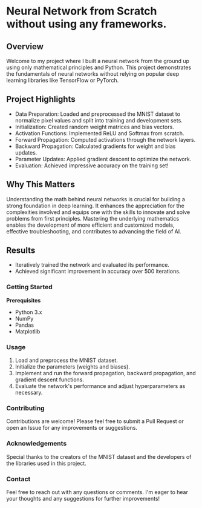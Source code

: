 # Neural Network from Scratch without using any frameworks.
## Overview
Welcome to my project where I built a neural network from the ground up using only mathematical principles and Python. This project demonstrates the fundamentals of neural networks without relying on popular deep learning libraries like TensorFlow or PyTorch.

## Project Highlights
- Data Preparation: Loaded and preprocessed the MNIST dataset to normalize pixel values and split into training and development sets.
- Initialization: Created random weight matrices and bias vectors.
- Activation Functions: Implemented ReLU and Softmax from scratch.
- Forward Propagation: Computed activations through the network layers.
- Backward Propagation: Calculated gradients for weight and bias updates.
- Parameter Updates: Applied gradient descent to optimize the network.
- Evaluation: Achieved impressive accuracy on the training set!
  
## Why This Matters
  Understanding the math behind neural networks is crucial for building a strong foundation in deep learning. It enhances the appreciation for the complexities involved and equips one with the skills to innovate and solve problems from first principles. Mastering the underlying mathematics enables the development of more efficient and customized models, effective troubleshooting, and contributes to advancing the field of AI.

## Results
- Iteratively trained the network and evaluated its performance.
- Achieved significant improvement in accuracy over 500 iterations.
  
### Getting Started
**Prerequisites**
- Python 3.x
- NumPy
- Pandas
- Matplotlib

### Usage
1. Load and preprocess the MNIST dataset.
2. Initialize the parameters (weights and biases).
3. Implement and run the forward propagation, backward propagation, and gradient descent functions.
4. Evaluate the network's performance and adjust hyperparameters as necessary.
   
### Contributing
Contributions are welcome! Please feel free to submit a Pull Request or open an Issue for any improvements or suggestions.

### Acknowledgements
Special thanks to the creators of the MNIST dataset and the developers of the libraries used in this project.

### Contact
Feel free to reach out with any questions or comments. I'm eager to hear your thoughts and any suggestions for further improvements!

